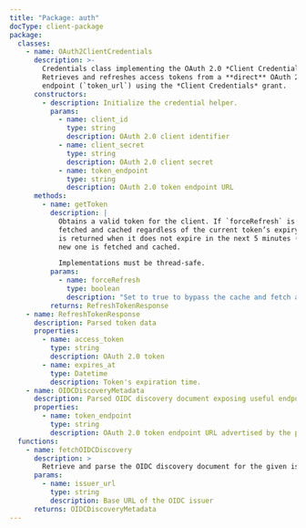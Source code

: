 ```yaml
---
title: "Package: auth"
docType: client-package
package:
  classes:
    - name: OAuth2ClientCredentials
      description: >-
        Credentials class implementing the OAuth 2.0 *Client Credentials* grant.
        Retrieves and refreshes access tokens from a **direct** OAuth 2.0 token
        endpoint (`token_url`) using the *Client Credentials* grant.
      constructors:
        - description: Initialize the credential helper.
          params:
            - name: client_id
              type: string
              description: OAuth 2.0 client identifier
            - name: client_secret
              type: string
              description: OAuth 2.0 client secret
            - name: token_endpoint
              type: string
              description: OAuth 2.0 token endpoint URL
      methods:
        - name: getToken
          description: |
            Obtains a valid token for the client. If `forceRefresh` is set to `true`, a new token is
            fetched and cached regardless of the current token’s expiry. The cached token
            is returned when it does not expire in the next 5 minutes (300 seconds). Otherwise, a 
            new one is fetched and cached. 

            Implementations must be thread-safe.
          params:
            - name: forceRefresh
              type: boolean
              description: "Set to true to bypass the cache and fetch a new token (default: false). NOT RECOMMENDED. Force with caution!"
          returns: RefreshTokenResponse
    - name: RefreshTokenResponse
      description: Parsed token data
      properties:
        - name: access_token
          type: string
          description: OAuth 2.0 token
        - name: expires_at
          type: Datetime
          description: Token's expiration time.
    - name: OIDCDiscoveryMetadata
      description: Parsed OIDC discovery document exposing useful endpoints.
      properties:
        - name: token_endpoint
          type: string
          description: OAuth 2.0 token endpoint URL advertised by the provider
  functions:
    - name: fetchOIDCDiscovery
      description: >
        Retrieve and parse the OIDC discovery document for the given issuer. See: https://openid.net/specs/openid-connect-discovery-1_0.html
      params:
        - name: issuer_url
          type: string
          description: Base URL of the OIDC issuer
      returns: OIDCDiscoveryMetadata
---
```

